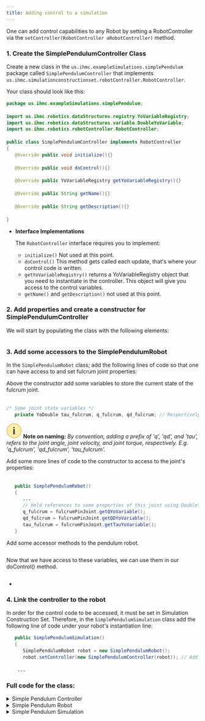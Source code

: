 ```yaml
---
title: Adding control to a simulation
---
```



One can add control capabilities to any Robot by setting a RobotController via the `setController(RobotController aRobotController)` method.

### 1. Create the SimplePendulumController Class  

Create a new class in the `us.ihmc.exampleSimulations.simplePendulum` package called `SimplePendulumController` that implements `us.ihmc.simulationconstructionset.robotController.RobotController`.

Your class should look like this:

```java
package us.ihmc.exampleSimulations.simplePendulum;

import us.ihmc.robotics.dataStructures.registry.YoVariableRegistry;
import us.ihmc.robotics.dataStructures.variable.DoubleYoVariable;
import us.ihmc.robotics.robotController.RobotController;

public class SimplePendulumController implements RobotController
{
   @Override public void initialize(){}

   @Override public void doControl(){}

   @Override public YoVariableRegistry getYoVariableRegistry(){}

   @Override public String getName(){}

   @Override public String getDescription(){}

}
```

* **Interface Implementations**  

   The `RobotController` interface requires you to implement:  
   - `initialize()` Not used at this point.   
   - `doControl()` This method gets called each update, that's where your control code is written.
   - `getYoVariableRegistry()` returns a YoVariableRegistry object that you need to instantiate in the controller. This object will give you access to the control variables.   
   - `getName()` and `getDescription()` not used at this point.



### 2. Add properties and create a constructor for SimplePendulumController

We will start by populating the class with the following elements:

<pre><code data-url-index="0" data-snippet="portion" data-start="//" data-end="}&#10&#10" id="controllerProperties"></code></pre>


### 3. Add some accessors to the SimplePendulumRobot

In the `SimplePendulumRobot` class; add the following lines of code so that one can have access to and set fulcrum joint properties:  

Above the constructor add some variables to store the current state of the fulcrum joint.

```java

/* Some joint state variables */
   private YoDouble tau_fulcrum, q_fulcrum, qd_fulcrum; // Respectively Torque, Position, Velocity

```

![note](/img/attention-40.png) **Note on naming:** *By convention, adding a prefix of 'q', 'qd', and 'tau', refers to the joint angle, joint velocity, and joint torque, respectively.
E.g.  'q_fulcrum',  'qd_fulcrum', 'tau_fulcrum'.*

Add some more lines of code to the constructor to access to the joint's properties:

```java

   public SimplePendulumRobot()
   {
      ...
      // Hold references to some properties of this joint using DoubleYoVariables
      q_fulcrum = fulcrumPinJoint.getQYoVariable();
      qd_fulcrum = fulcrumPinJoint.getQDYoVariable();
      tau_fulcrum = fulcrumPinJoint.getTauYoVariable();
   }
```

Add some accessor methods to the pendulum robot.
<pre><code data-url-index="1" data-snippet="portion" data-start="/**&#10    * Fulcrum's angular velocity" data-end="this.tau_fulcrum.set(tau);
   }" id="robotMethods"></code></pre>

Now that we have access to these variables, we can use them in our doControl() method.
<pre><code data-url-index="0" data-snippet="portion" data-start="private double positionError" data-end="}&#10&#10" id="robotMethods"></code></pre>
-
### 4. Link the controller to the robot

In order for the control code to be accessed, it must be set in Simulation Construction Set.
Therefore, in the `SimplePendulumSimulation` class add the following line of code under your robot's instantiation line:

```java
   public SimplePendulumSimulation()
   {
      SimplePendulumRobot robot = new SimplePendulumRobot();
      robot.setController(new SimplePendulumController(robot)); // Add this line

    ...

```


### Full code for the class:

<details>
<summary> Simple Pendulum Controller </summary>
<pre><code data-url-index="0" data-snippet="complete" id="ControllerClass"></code></pre>
</details>

<details>
<summary> Simple Pendulum Robot </summary>
<pre><code data-url-index="1" data-snippet="complete" id="RobotClass"></code></pre>
</details>

<details>
<summary> Simple Pendulum Simulation </summary>
<pre><code data-url-index="2" data-snippet="complete" id="SimulationClass"></code></pre>
</details>

<script id="snippetscript" src=https://cdn.rawgit.com/ihmcrobotics/ihmcrobotics.github.io/source/websitedocs/website/static/snippetautomation/codesnippets.js sources=Array.of("https://rawgit.com/ihmcrobotics/ihmc-open-robotics-software/master/example-simulations/src/main/java/us/ihmc/exampleSimulations/simplePendulum/SimplePendulumController.java","https://rawgit.com/ihmcrobotics/ihmc-open-robotics-software/master/example-simulations/src/main/java/us/ihmc/exampleSimulations/simplePendulum/SimplePendulumRobot.java","https://rawgit.com/ihmcrobotics/ihmc-open-robotics-software/master/example-simulations/src/main/java/us/ihmc/exampleSimulations/simplePendulum/SimplePendulumSimulation.java")></script>
